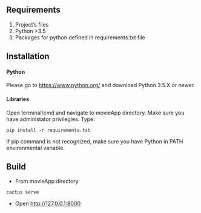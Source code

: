 ﻿Requirements
--------------------------------------
  1. Project’s files
  2. Python >3.5
  3. Packages for python defined in requirements.txt file 

Installation
------------------------------
#### Python
Please go to https://www.python.org/ and download Python 3.5.X or newer.

#### Libraries
Open terminal/cmd and navigate to movieApp directory. Make sure you have administator privilegies.
Type:
``` 
pip install -r requirements.txt 
```
If pip command is not recognized, make sure you have Python in PATH environmental variable.

Build
------------------------------
  - From movieApp directory
``` 
cactus serve 
```
  - Open http://127.0.0.1:8000
